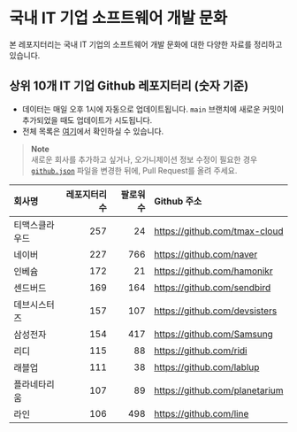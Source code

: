 # 국내 IT 기업 소프트웨어 개발 문화
본 레포지터리는 국내 IT 기업의 소프트웨어 개발 문화에 대한 다양한 자료를 정리하고 있습니다.

## 상위 10개 IT 기업 Github 레포지터리 (숫자 기준)

- 데이터는 매일 오후 1시에 자동으로 업데이트됩니다. `main` 브랜치에 새로운 커밋이 추가되었을 때도 업데이트가 시도됩니다.
- 전체 목록은 [여기](./github.md)에서 확인하실 수 있습니다.

> **Note**<br />
> 새로운 회사를 추가하고 싶거나, 오가니제이션 정보 수정이 필요한 경우 [`github.json`](./github.json) 파일을 변경한 뒤에, Pull Request를 올려 주세요.

<!-- MARKDOWN_TABLE(GITHUB): START -->

| **회사명** | **레포지터리 수** | **팔로워 수** | **Github 주소** |
|:---|---:|---:|:---|
| 티맥스클라우드 | 257 | 24 | https://github.com/tmax-cloud |
| 네이버 | 227 | 766 | https://github.com/naver |
| 인베슘 | 172 | 21 | https://github.com/hamonikr |
| 센드버드 | 169 | 164 | https://github.com/sendbird |
| 데브시스터즈 | 157 | 107 | https://github.com/devsisters |
| 삼성전자 | 154 | 417 | https://github.com/Samsung |
| 리디 | 115 | 88 | https://github.com/ridi |
| 래블업 | 111 | 38 | https://github.com/lablup |
| 플라네타리움 | 107 | 89 | https://github.com/planetarium |
| 라인 | 106 | 498 | https://github.com/line |

<!-- MARKDOWN_TABLE(GITHUB): END -->
